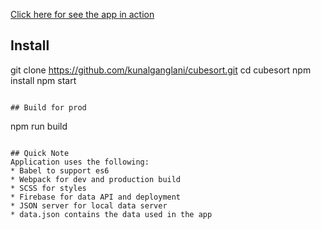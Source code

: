[Click here for see the app in action ](https://cubesort.web.app/)

## Install
git clone https://github.com/kunalganglani/cubesort.git
cd cubesort
npm install
npm start
```

## Build for prod
```
npm run build
```

## Quick Note
Application uses the following:
* Babel to support es6
* Webpack for dev and production build
* SCSS for styles
* Firebase for data API and deployment
* JSON server for local data server
* data.json contains the data used in the app

